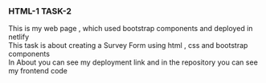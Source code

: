 ### HTML-1 TASK-2 ###   
This is my web page , which used bootstrap components and deployed in netlify   
This task is about creating a Survey Form using html , css and bootstrap components   
In About you can see my deployment link and in the repository you can see my frontend code   